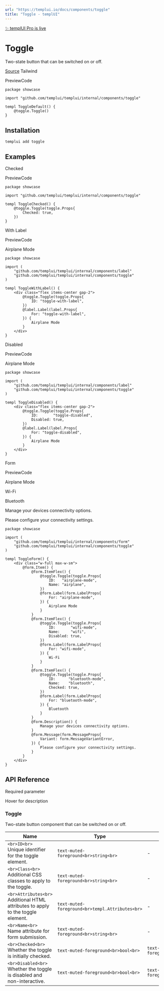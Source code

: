```yaml
---
url: "https://templui.io/docs/components/toggle"
title: "Toggle - templUI"
---
```


[✨ templUI Pro is live](https://pro.templui.io/)

# Toggle

Two-state button that can be switched on or off.

[Source](https://github.com/templui/templui/tree/main/internal/components/toggle) Tailwind

PreviewCode

```
package showcase

import "github.com/templui/templui/internal/components/toggle"

templ ToggleDefault() {
	@toggle.Toggle()
}

```

## Installation

```
templui add toggle
```

## Examples

Checked

PreviewCode

```
package showcase

import "github.com/templui/templui/internal/components/toggle"

templ ToggleChecked() {
	@toggle.Toggle(toggle.Props{
		Checked: true,
	})
}

```

With Label

PreviewCode

Airplane Mode

```
package showcase

import (
	"github.com/templui/templui/internal/components/label"
	"github.com/templui/templui/internal/components/toggle"
)

templ ToggleWithLabel() {
	<div class="flex items-center gap-2">
		@toggle.Toggle(toggle.Props{
			ID: "toggle-with-label",
		})
		@label.Label(label.Props{
			For: "toggle-with-label",
		}) {
			Airplane Mode
		}
	</div>
}

```

Disabled

PreviewCode

Airplane Mode

```
package showcase

import (
	"github.com/templui/templui/internal/components/label"
	"github.com/templui/templui/internal/components/toggle"
)

templ ToggleDisabled() {
	<div class="flex items-center gap-2">
		@toggle.Toggle(toggle.Props{
			ID:       "toggle-disabled",
			Disabled: true,
		})
		@label.Label(label.Props{
			For: "toggle-disabled",
		}) {
			Airplane Mode
		}
	</div>
}

```

Form

PreviewCode

Airplane Mode

Wi-Fi

Bluetooth

Manage your devices connectivity options.

Please configure your connectivity settings.

```
package showcase

import (
	"github.com/templui/templui/internal/components/form"
	"github.com/templui/templui/internal/components/toggle"
)

templ ToggleForm() {
	<div class="w-full max-w-sm">
		@form.Item() {
			@form.ItemFlex() {
				@toggle.Toggle(toggle.Props{
					ID:   "airplane-mode",
					Name: "airplane",
				})
				@form.Label(form.LabelProps{
					For: "airplane-mode",
				}) {
					Airplane Mode
				}
			}
			@form.ItemFlex() {
				@toggle.Toggle(toggle.Props{
					ID:       "wifi-mode",
					Name:     "wifi",
					Disabled: true,
				})
				@form.Label(form.LabelProps{
					For: "wifi-mode",
				}) {
					Wi-Fi
				}
			}
			@form.ItemFlex() {
				@toggle.Toggle(toggle.Props{
					ID:      "bluetooth-mode",
					Name:    "bluetooth",
					Checked: true,
				})
				@form.Label(form.LabelProps{
					For: "bluetooth-mode",
				}) {
					Bluetooth
				}
			}
			@form.Description() {
				Manage your devices connectivity options.
			}
			@form.Message(form.MessageProps{
				Variant: form.MessageVariantError,
			}) {
				Please configure your connectivity settings.
			}
		}
	</div>
}

```

## API Reference

Required parameter

Hover for description

### Toggle

Two-state button component that can be switched on or off.

| Name | Type | Default |
| --- | --- | --- |
| ```<br>ID<br>```<br>Unique identifier for the toggle element. | ```text-muted-foreground<br>string<br>``` | - |
| ```<br>Class<br>```<br>Additional CSS classes to apply to the toggle. | ```text-muted-foreground<br>string<br>``` | - |
| ```<br>Attributes<br>```<br>Additional HTML attributes to apply to the toggle element. | ```text-muted-foreground<br>templ.Attributes<br>``` | - |
| ```<br>Name<br>```<br>Name attribute for form submission. | ```text-muted-foreground<br>string<br>``` | - |
| ```<br>Checked<br>```<br>Whether the toggle is initially checked. | ```text-muted-foreground<br>bool<br>``` | ```text-muted-foreground<br>false<br>``` |
| ```<br>Disabled<br>```<br>Whether the toggle is disabled and non-interactive. | ```text-muted-foreground<br>bool<br>``` | ```text-muted-foreground<br>false<br>``` |